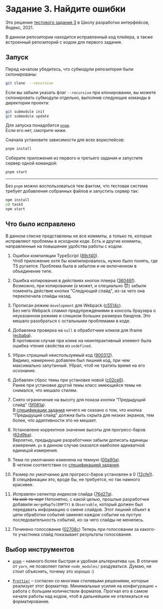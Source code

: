 # Задание 3. Найдите ошибки

Это решение [тестового задания 3](https://github.com/yndx-shri/shri-2021-task-3) в Школу разработки интерфейсов, Яндекс, 2021.

В данном репозитории находится исправленный код плейера, а также встроенный репозиторий с кодом для первого задания.

## Запуск

Перед началом убедитесь, что субмодули репозитория были склонированы:

```bash
git clone  --recursive
```

Если вы забыли указать флаг `--recursive` при клонировании, вы можете склонировать субмодули отдельно, выполнив следующие команды в директории проекта:

```bash
git submodule init
git submodule update
```

Для запуска понадобится [`pnpm`](https://pnpm.js.org/).  
Если его нет, смотрите ниже.

Сначала установите зависимости для всех воркспейсов:

```bash
pnpm install
```

Соберите приложения из первого и третьего задания и запустите сервер одной командой:

```bash
pnpm start
```

---

Без `pnpm` можно воспользоваться тем фактом, что тестовая система требует добавления собранных файлов и запустить сервер так:

```bash
npm install
cd task3
npm start
```

## Что было исправлено

В данном списке представлены не все коммиты, а только те, которые исправляют проблемы в исходном коде. Есть и другие коммиты, направленные на повышение удобства работы с кодом.

1. Ошибки компиляции TypeScript ([89cf40](https://github.com/illright/shri-2021-task-3/commit/89cf40f632fb6eabfbcb56c0975ebb0ea6a00cbd)).  
   Чтоб приложение хотя бы компилировалось, нужно было понять, где TS ругается. Проблема была в забытом и не включенном в объединение типе.

2. Ошибка копирования в действиях кнопок плеера ([36046f](https://github.com/illright/shri-2021-task-3/commit/36046f5ca51734d3162876a38a5dd38a29e2af99)).  
   Возможно, при копировании (а может, и специально 😈) забыли поменять действие кнопки "Следующий слайд", из-за чего она переключала слайды назад.

3. Прописан режим `development` для Webpack ([c5514c](https://github.com/illright/shri-2021-task-3/commit/c5514c8ee6c7183022a28c96e0b3745553f2971e)).  
   Без него Webpack спамил предупреждениями в консоль браузера о неуказанном режиме и слишком больших размерах бандлов. Это мешало разобраться с остальными проблемами в коде.

4. Добавлена проверка на `null` в обработчике кликов для iframe ([ecbaba](https://github.com/illright/shri-2021-task-3/commit/ecbaba166dcd880740dda5a8edc3a704b5abe150)).  
   В противном случае при клике на неинтерактивный элемент была ошибка чтения свойства из `undefined`.

5. Убран страшный неиспользуемый код ([900312](https://github.com/illright/shri-2021-task-3/commit/900312ee699c822ce43a1b4b6b73ecbbf01b84d3)).  
   Видимо, намеренно добавлен был лишний код, при чем максимально запутанный. Убрал, чтоб не тратить время на его осознание.

6. Добавлен сброс темы при установке новой ([c02ce6](https://github.com/illright/shri-2021-task-3/commit/c02ce6a07e433931104e0f0b9814bf4d795162b4)).  
   Ранее при установке другой темы класс имеющейся темы не снимался, что мешало стилям.

7. Снято ограничение на высоту для показа кнопки "Предыдущий слайд" ([5f081a](https://github.com/illright/shri-2021-task-3/commit/5f081add01d48d0a018fd941351c516f1a17a93d)).  
   В [спецификации задания](./task3/README.md) ничего не сказано о том, что кнопка "Предыдущий слайд" должна быть скрыта для низких экранов, тем более, что адаптивности это не мешает.

8. Установлено корректное значение высоты для прогресс-баров ([62d9ba](https://github.com/illright/shri-2021-task-3/commit/62d9ba1d667aa784fc6f633fc27407ec5e260fd2)).  
   Вероятно, предыдущие разработчики забыли дописать единицы измерения. `px` в данном случае оказался наиболее адекватной единицой измерения.

9. Тема по умолчанию изменена на темную ([00a90a](https://github.com/illright/shri-2021-task-3/commit/00a90ab802bff9ab277dccf908b780a374953c84)).  
   В четком соответствии со [спецификацией задания](./task3/README.md).

10. Размер по умолчанию для прогресс-баров установлен в 0 ([12cfe1](https://github.com/illright/shri-2021-task-3/commit/12cfe15fd4b2b3177cd30130b2a3714d5f1067ad)).  
    В спецификации это, вроде бы, не требуется, но так намного красивее.

11. Исправлен селектор индексов слайда ([76d27a](https://github.com/illright/shri-2021-task-3/commit/76d27acd0c3a5e5ab1b8577fcca8ed845fe36909)).  
    ~~На кой-то черт~~ Непонятно, с какой целью, прошлые разработчки добавили `mergeMapTo(EMPTY)` в `Observable`, который должен был передавать информацию о смене слайдов. Этот лишний объект в цепи обработки событий заменял каждое событие на пустую последовательность событий, из-за чего слайды не менялись.

12. Починено голосование ([02708c](https://github.com/illright/shri-2021-task-3/commit/02708cf893e60aab5fb5243f8cfb17e902bbddf5))
    Теперь при голосовании за какого-то участника слайд показывает результаты голосования.

## Выбор инструментов

* [`pnpm`](https://pnpm.js.org/) – намного более быстрая и удобная альтернатива `npm`. В отличие от `yarn`, не позволяет папке `node_modules/` раздуваться. Думаю, не стоит объяснять, почему это хорошо :)

* [`Prettier`](https://prettier.io/) – согласен со многими стилевыми решениями, которые реализует этот форматтер. Минимальные усилия на конфигурацию + работа с большим количеством форматов. Прогнал его в самом начале работы над кодом, чтоб в дальнейшем не отвлекаться на форматирование.
